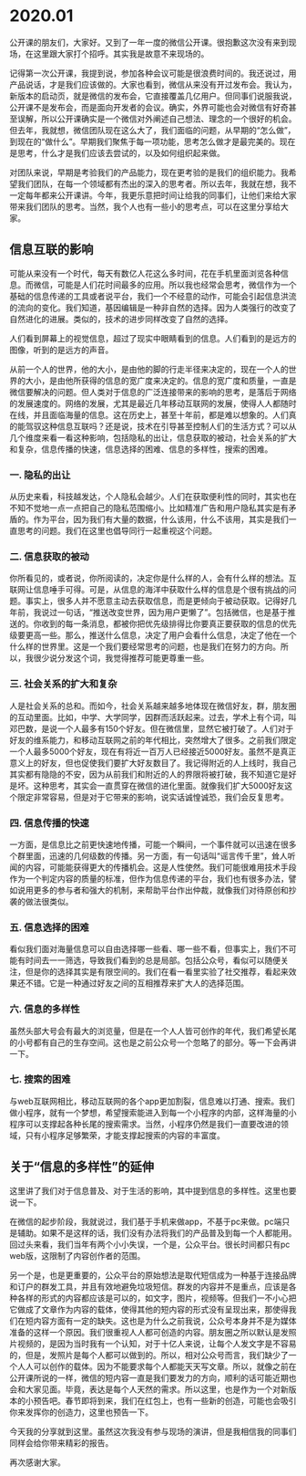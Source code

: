 # 2020.01

公开课的朋友们，大家好。又到了一年一度的微信公开课。很抱歉这次没有来到现场，在这里跟大家打个招呼。其实我是故意不来现场的。



记得第一次公开课，我提到说，参加各种会议可能是很浪费时间的。我还说过，用产品说话，才是我们应该做的。大家也看到，微信从来没有开过发布会。我认为，新版本的启动页，就是微信的发布会，它直接覆盖几亿用户。但同事们说服我说，公开课不是发布会，而是面向开发者的会议。确实，外界可能也会对微信有好奇甚至误解，所以公开课确实是一个微信对外阐述自己想法、理念的一个很好的机会。但去年，我就想，微信团队现在这么大了，我们面临的问题，从早期的“怎么做”，到现在的“做什么”。早期我们聚焦于每一项功能，思考怎么做才是最完美的。现在是思考，什么才是我们应该去尝试的，以及如何组织起来做。



对团队来说，早期是考验我们的产品能力，现在更考验的是我们的组织能力。我希望我们团队，在每一个领域都有杰出的深入的思考者。所以去年，我就在想，我不一定每年都来公开课讲。今年，我更乐意把时间让给我的同事们，让他们来给大家带来我们团队的思考。当然，我个人也有一些小的思考点，可以在这里分享给大家。



## 信息互联的影响

可能从来没有一个时代，每天有数亿人花这么多时间，花在手机里面浏览各种信息。而微信，可能是人们花时间最多的应用。所以我也经常会思考，微信作为一个基础的信息传递的工具或者说平台，我们一个不经意的动作，可能会引起信息洪流的流向的变化。我们知道，基因编辑是一种非自然的选择。因为人类强行的改变了自然进化的进展。类似的，技术的进步同样改变了自然的选择。



人们看到屏幕上的视觉信息，超过了现实中眼睛看到的信息。人们看到的是远方的图像，听到的是远方的声音。



从前一个人的世界，他的大小，是由他的脚的行走半径来决定的，现在一个人的世界的大小，是由他所获得的信息的宽广度来决定的。信息的宽广度和质量，一直是微信要解决的问题。但人类对于信息的广泛连接带来的影响的思考，是落后于网络的发展速度的。网络的发展，尤其是最近几年移动互联网的发展，使得人人都随时在线，并且面临海量的信息。这在历史上，甚至十年前，都是难以想象的。人们真的能驾驭这种信息互联吗？还是说，技术在引导甚至控制人们的生活方式？可以从几个维度来看一看这种影响，包括隐私的出让，信息获取的被动，社会关系的扩大和复杂，信息传播的快速，信息选择的困难、信息的多样性，搜索的困难。



### 一. 隐私的出让

从历史来看，科技越发达，个人隐私会越少。人们在获取便利性的同时，其实也在不知不觉地一点一点把自己的隐私范围缩小。比如精准广告和用户隐私其实是有矛盾的。作为平台，因为我们有大量的数据，什么该用，什么不该用，其实是我们一直思考的问题。我们在这里也倡导同行一起重视这个问题。



### 二. 信息获取的被动

你所看见的，或者说，你所阅读的，决定你是什么样的人，会有什么样的想法。互联网让信息唾手可得。可是，从信息的海洋中获取什么样的信息是个很有挑战的问题。事实上，很多人并不愿意主动去获取信息，而是更倾向于被动获取。记得好几年前，我说过一句话，“推送改变世界，因为用户更懒了”。包括微信，也是基于推送的。你收到的每一条消息，都被你把优先级排得比你要真正要获取的信息的优先级要更高一些。那么，推送什么信息，决定了用户会看什么信息，决定了他在一个什么样的世界里。这是一个我们要经常思考的问题，也是我们在努力的方向。所以，我很少说分发这个词，我觉得推荐可能更尊重一些。



### 三. 社会关系的扩大和复杂

人是社会关系的总和。而如今，社会关系越来越多地体现在微信好友，群，朋友圈的互动里面。比如，中学、大学同学，因群而活跃起来。过去，学术上有个词，叫邓巴数，是说一个人最多有150个好友。但在微信里，显然它被打破了。人们对于好友的维系能力，和移动互联网之前的年代相比，突然增大了很多。之前我们限定一个人最多5000个好友，现在有将近一百万人已经接近5000好友。虽然不是真正意义上的好友，但也促使我们要扩大好友数目了。我记得附近的人上线时，我自己其实都有隐隐的不安，因为从前我们和附近的人的界限将被打破，我不知道它是好是坏。这种思考，其实会一直贯穿在微信的进化里面。就像我们扩大5000好友这个限定非常容易，但是对于它带来的影响，说实话诚惶诚恐，我们会反复思考。



### 四. 信息传播的快速

一方面，是信息比之前更快速地传播，可能一个瞬间，一个事件就可以迅速在很多个群里面，迅速的几何级数的传播。另一方面，有一句话叫“谣言传千里”，耸人听闻的内容，可能能获得更大的传播机会。这是人性使然。我们可能很难用技术手段作为一个判定内容的质量的标准，但作为信息传递的平台，我们也有很多办法，譬如说用更多的参与者和强大的机制，来帮助平台作出仲裁，就像我们对待原创和抄袭的做法很类似。



### 五. 信息选择的困难

看似我们面对海量信息可以自由选择哪一些看、哪一些不看，但事实上，我们不可能有时间去一一筛选，导致我们看到的总是局部。包括公众号，看似可以随便关注，但是你的选择其实是有限空间的。我们在看一看里实验了社交推荐，看起来效果还不错。它是一种通过好友之间的互相推荐来扩大人的选择范围。



### 六. 信息的多样性

虽然头部大号会有最大的浏览量，但是在一个人人皆可创作的年代，我们希望长尾的小号都有自己的生存空间。这也是之前公众号一个忽略了的部分。等一下会再讲一下。



### 七. 搜索的困难

与web互联网相比，移动互联网的各个app更加割裂，信息难以打通、搜索。我们做小程序，就有一个梦想，希望搜索能进入到每一个小程序的内部，这样海量的小程序可以支撑起各种长尾的搜索需求。当然，小程序仍然是我们一直要改进的领域，只有小程序足够繁荣，才能支撑起搜索的内容的丰富度。



## 关于“信息的多样性”的延伸

这里讲了我们对于信息普及、对于生活的影响，其中提到信息的多样性。这里也要说一下。



在微信的起步阶段，我就说过，我们基于手机来做app，不基于pc来做。pc端只是辅助。如果不是这样的话，我们没有办法将我们的产品普及到每一个人都能用。回过头来看，我们当年有两个小小失误，一个是，公众平台。很长时间都只有pc web版，这限制了内容创作者的范围。



另一个是，也是更重要的，公众平台的原始想法是取代短信成为一种基于连接品牌和订户的群发工具，并且有效地避免垃圾短信。群发的内容并不是重点，应该是各种各样的形式的内容都应该是可以的，如文字，图片，视频等。但我们一不小心把它做成了文章作为内容的载体，使得其他的短内容的形式没有呈现出来，那使得我们在短内容方面有一定的缺失。这也是为什么之前我说，公众号本身并不是为媒体准备的这样一个原因。我们很重视人人都可创造的内容。朋友圈之所以默认是发照片视频的，是因为当时我有一个认知，对于十亿人来说，让每个人发文字是不容易的，但是，发照片是每个人都可以做到的。所以，相对公众号而言，我们缺少了一个人人可以创作的载体。因为不能要求每个人都能天天写文章。所以，就像之前在公开课所说的一样，微信的短内容一直是我们要发力的方向，顺利的话可能近期也会和大家见面。毕竟，表达是每个人天然的需求。所以这里，也是作为一个对新版本的小预告吧。春节即将到来，我们在红包上，也有一些新的创造，可能也会吸引你来发挥你的创造力，这里也预告一下。



今天我的分享就到这里。虽然这次我没有参与现场的演讲，但是我相信我的同事们同样会给你带来精彩的报告。



再次感谢大家。